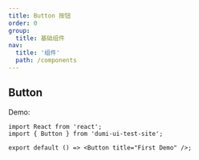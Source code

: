 ```yaml
---
title: Button 按钮
order: 0
group:
  title: 基础组件
nav:
  title: '组件'
  path: /components
---
```


## Button

Demo:

```tsx
import React from 'react';
import { Button } from 'dumi-ui-test-site';

export default () => <Button title="First Demo" />;
```
